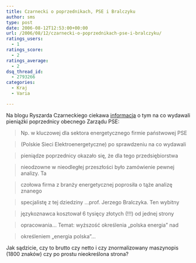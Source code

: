 ```yaml
---
title: Czarnecki o poprzednikach, PSE i Bralczyku
author: sms
type: post
date: 2006-08-12T12:53:00+00:00
url: /2006/08/12/czarnecki-o-poprzednikach-pse-i-bralczyku/
ratings_users:
  - 1
ratings_score:
  - 2
ratings_average:
  - 2
dsq_thread_id:
  - 2793266
categories:
  - Kraj
  - Varia

---
```

Na blogu Ryszarda Czarneckiego ciekawa <a target="_blank" href="http://www.ryszardczarnecki.pl/pl/?page=blog_tresc&#038;id=817">informacja</a> o tym na co wydawali pieniążki poprzednicy obecnego Zarządu PSE:

> Np. w kluczowej dla sektora energetycznego firmie państwowej PSE
  
> (Polskie Sieci Elektroenergetyczne) po sprawdzeniu na co wydawali
  
> pieniądze poprzednicy okazało się, że dla tego przedsiębiorstwa
  
> nieodzowne w nieodległej przeszłości było zamówienie pewnej analizy. Ta
  
> czołowa firma z branży energetycznej poprosiła o tąże analizę znanego
  
> specjalistę z tej dziedziny &#8230;prof. Jerzego Bralczyka. Ten wybitny
  
> językoznawca kosztował 6 tysięcy złotych (!!!) od jednej strony
  
> opracowania&#8230; Temat: wyższość określenia &#8222;polska energia&#8221; nad
  
> określeniem &#8222;energia polska&#8221;&#8230;

Jak sądzicie, czy to brutto czy netto i czy znormalizowany maszynopis (1800 znaków) czy po prostu nieokreślona strona?